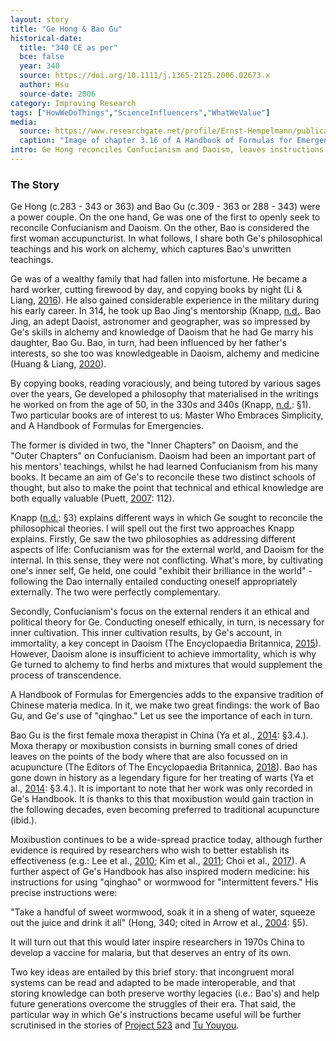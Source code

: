 ```yaml
---
layout: story
title: "Ge Hong & Bao Gu"
historical-date:
  title: "340 CE as per"
  bce: false
  year: 340
  source: https://doi.org/10.1111/j.1365-2125.2006.02673.x
  author: Hsu
  source-date: 2006
category: Improving Research
tags: ["HowWeDoThings","ScienceInfluencers","WhatWeValue"]
media:
  source: https://www.researchgate.net/profile/Ernst-Hempelmann/publication/325870605/figure/fig1/AS:639517954433027@1529484370975/Ge-Hong-Emergency-Prescription-kept-in-ones-Sleeve-chapter-316-first-recorded-qing_W640.jpg
  caption: "Image of chapter 3.16 of A Handbook of Formulas for Emergencies. © Hempelmann E. (Plant-Derived Drugs in Malaria Treatment, 2018, p.148)."
intro: Ge Hong reconciles Confucianism and Daoism, leaves instructions for a 2015 Nobel Prize winner, and records Bao Gu's techniques in moxibustion.
---
```

### The Story
<!-- Paste the story onto line 49! Remember: a line is a paragraph and a blank line must be placed between paragraphs. -->
Ge Hong (c.283 - 343 or 363) and Bao Gu (c.309 - 363 or 288 - 343) were a power couple. On the one hand, Ge was one of the first to openly seek to reconcile Confucianism and Daoism. On the other, Bao is considered the first woman accupuncturist. In what follows, I share both Ge's philosophical teachings and his work on alchemy, which captures Bao's unwritten teachings.

Ge was of a wealthy family that had fallen into misfortune. He became a hard worker, cutting firewood by day, and copying books by night (Li & Liang, [2016](http://dx.doi.org/10.1016/j.jtcms.2016.09.001)). He also gained considerable experience in the military during his early career. In 314, he took up Bao Jing's mentorship (Knapp, [n.d.](https://iep.utm.edu/gehong/). Bao Jing, an adept Daoist, astronomer and geographer, was so impressed by Ge's skills in alchemy and knowledge of Daoism that he had Ge marry his daughter, Bao Gu. Bao, in turn, had been influenced by her father's interests, so she too was knowledgeable in Daoism, alchemy and medicine (Huang & Liang, [2020](https://doi.org/10.1016/j.jtcms.2020.05.004)).

By copying books, reading voraciously, and being tutored by various sages over the years, Ge developed a philosophy that materialised in the writings he worked on from the age of 50, in the 330s and 340s (Knapp, [n.d.](https://iep.utm.edu/gehong/): §1). Two particular books are of interest to us: Master Who Embraces Simplicity, and A Handbook of Formulas for Emergencies. 

The former is divided in two, the "Inner Chapters" on Daoism, and the "Outer Chapters" on Confucianism. Daoism had been an important part of his mentors' teachings, whilst he had learned Confucianism from his many books. It became an aim of Ge's to reconcile these two distinct schools of thought, but also to make the point that technical and ethical knowledge are both equally valuable (Puett, [2007](https://www.jstor.org/stable/42635916): 112).

Knapp ([n.d.](https://iep.utm.edu/gehong/): §3) explains different ways in which Ge sought to reconcile the philosophical theories. I will spell out the first two approaches Knapp explains. Firstly, Ge saw the two philosophies as addressing different aspects of life: Confucianism was for the external world, and Daoism for the internal. In this sense, they were not conflicting. What's more, by cultivating one's inner self, Ge held, one could "exhibit their brilliance in the world" - following the Dao internally entailed conducting oneself appropriately externally. The two were perfectly complementary.

Secondly, Confucianism's focus on the external renders it an ethical and political theory for Ge. Conducting oneself ethically, in turn, is necessary for inner cultivation. This inner cultivation results, by Ge's account, in immortality, a key concept in Daoism (The Encyclopaedia Britannica, [2015](https://www.britannica.com/topic/xian-Daoism)). However, Daoism alone is insufficient to achieve immortality, which is why Ge turned to alchemy to find herbs and mixtures that would supplement the process of transcendence.

A Handbook of Formulas for Emergencies adds to the expansive tradition of Chinese materia medica. In it, we make two great findings: the work of Bao Gu, and Ge's use of "qinghao." Let us see the importance of each in turn.

Bao Gu is the first female moxa therapist in China (Ya et al., [2014](https://www.goodreads.com/book/show/44139282): §3.4.). Moxa therapy or moxibustion consists in burning small cones of dried leaves on the points of the body where that are also focussed on in acupuncture (The Editors of The Encyclopaedia Britannica, [2018](https://www.britannica.com/science/moxa-treatment)). Bao has gone down in history as a legendary figure for her treating of warts (Ya et al., [2014](https://www.goodreads.com/book/show/44139282): §3.4.). It is important to note that her work was only recorded in Ge's Handbook. It is thanks to this that moxibustion would gain traction in the following decades, even becoming preferred to traditional acupuncture (ibid.). 

Moxibustion continues to be a wide-spread practice today, although further evidence is required by researchers who wish to better establish its effectiveness (e.g.: Lee et al., [2010](https://doi.org/10.1142/S0192415X10008275); Kim et al., [2011](https://doi.org/10.1093/ecam/nep163); Choi et al., [2017](https://doi.org/10.1016/j.maturitas.2017.03.314)). A further aspect of Ge's Handbook has also inspired modern medicine: his instructions for using "qinghao" or wormwood for "intermittent fevers." His precise instructions were:

"Take a handful of sweet wormwood, soak it in a sheng of water, squeeze out the juice and drink it all" (Hong, 340; cited in Arrow et al., [2004](https://www.ncbi.nlm.nih.gov/books/NBK215638/): §5).

It will turn out that this would later inspire researchers in 1970s China to develop a vaccine for malaria, but that deserves an entry of its own.

Two key ideas are entailed by this brief story: that incongruent moral systems can be read and adapted to be made interoperable, and that storing knowledge can both preserve worthy legacies (i.e.: Bao's) and help future generations overcome the struggles of their era. That said, the particular way in which Ge's instructions became useful will be further scrutinised in the stories of [Project 523](https://www.tiki-toki.com/timeline/entry/1753034/A-History-of-Research-Ethics/#vars!date=0052-04-19_11:40:33!) and [Tu Youyou](https://www.tiki-toki.com/timeline/entry/1753034/A-History-of-Research-Ethics/#vars!date=1652-10-29_15:05:52!).

